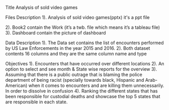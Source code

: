 Title
Analysis of sold video games

Files Description
   1). Analysis of sold video games(pptx) it's a ppt file 

   2). Book2 contain the Work (it’s a twb. file which means it’s a tableau file)
   3). Dashboard contain the picture of dashboard


Data Description
   1). The Data set contains the list of encounters performed by US Law Enforcements in the year 2015 and 2016.
   2). Both dataset contents 16 columns and they are the same column name and type
  

Objectives
   1). Encounters that have occurred over different locations
   2). An option to select and see month & State wise reports for the overview
   3). Assuming that there is a public outrage that is blaming the police department of being racist (specially towards black, Hispanic and Arab-American) when it            comes to encounters and are killing them unnecessarily. In order to dissolve in confusion
   4). Ranking the different states that has been responsible for custodial deaths and showcase the top 5 states that are responsible in each state.
